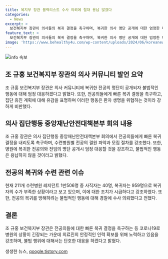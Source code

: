 ```yaml
---
title: 복지부 장관 블랙리스트 수사 의뢰에 절대 용납 않겠다
categories:
  - News
excerpt: >
  보건복지부 장관이 의사들의 복귀 결정을 촉구하며, 복귀한 의사 명단 공개에 대한 엄정한 대응을 약속했습니다. 또한, 전공의와 전임의의 복귀를 방해하는 불법적인 행동에 대해 경찰 수사를 의뢰했으며, 집단 휴진 계획 발표에 유감을 표명했습니다. 불법 행위에 단호히 대응하겠다는 메시지를 전하며 의료진의 활동을 지지함을 강조했습니다.
feature_text: >
  보건복지부 장관이 의사들의 복귀 결정을 촉구하며, 복귀한 의사 명단 공개에 대한 엄정한 대응을 약속했습니다. 또한, 전공의와 전임의의 복귀를 방해하는 불법적인 행동에 대해 경찰 수사를 의뢰했으며, 집단 휴진 계획 발표에 유감을 표명했습니다. 불법 행위에 단호히 대응하겠다는 메시지를 전하며 의료진의 활동을 지지함을 강조했습니다.
image: 'https://www.behealthy4u.com/wp-content/uploads/2024/06/koreanews.jpg'
---
```


<p><img src="https://www.behealthy4u.com/wp-content/uploads/2024/06/koreanews.jpg" alt="info 속보" /></p>

<h2 data-ke-size="size26">조 규홍 보건복지부 장관의 의사 커뮤니티 발언 요약</h2>

<p data-ke-size="size16">조 규홍 보건복지부 장관은 의사 커뮤니티에 복귀한 전공의 명단이 공개되자 불법적인 행동에 대해 엄정 대응하겠다고 밝혔다. 또한, 전공의들에게 빠른 복귀 결정을 촉구하고, 집단 휴진 계획에 대해 유감을 표명하며 이러한 행동은 환자 생명을 위협하는 것이라 강하게 비판했다.</p>

<h2 data-ke-size="size26">의사 집단행동 중앙재난안전대책본부 회의 내용</h2>

<p data-ke-size="size16">조 규홍 장관은 의사 집단행동 중앙재난안전대책본부 회의에서 전공의들에게 빠른 복귀 결정을 내리도록 촉구하며, 수련병원별 전공의 결원 파악과 모집 절차를 강조했다. 또한, 병원에 복귀한 전공의와 전임의 명단 공개시 엄정 대응할 것을 강조하고, 불법적인 행동은 용납하지 않을 것이라고 밝혔다.</p>

<h2 data-ke-size="size26">전공의 복귀와 수련 관련 이슈</h2>

<p data-ke-size="size16">현재 211개 수련병원 레지던트 1만506명 중 사직자는 40명, 복귀자는 959명으로 복귀자의 수가 부족한 상황이라고 보고 있으며, 이에 대한 조치가 시급하다고 강조하였다. 또한, 전공의 복귀를 방해하려는 불법적인 행동에 대해 경찰에 수사 의뢰했다고 전했다.</p>

<h2 data-ke-size="size26">결론</h2>

<p data-ke-size="size16">조 규홍 보건복지부 장관은 전공의들에 대한 빠른 복귀 결정을 촉구하는 등 코로나19로 병원의 상황이 긴장되는 가운데 의료진의 안정적인 인력 확보를 위해 노력하고 있음을 강조하며, 불법 행위에 대해서는 단호한 대응을 하겠다고 밝혔다.</p>
생생한 뉴스, <a href="https://qoogle.tistory.com" rel="dofollow">qoogle.tistory.com</a>


